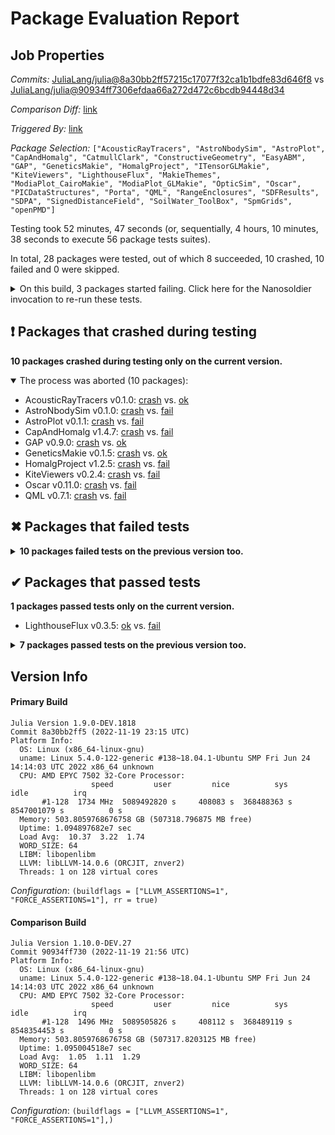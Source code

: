 # Package Evaluation Report

## Job Properties

*Commits:* [JuliaLang/julia@8a30bb2ff57215c17077f32ca1b1bdfe83d646f8](https://github.com/JuliaLang/julia/commit/8a30bb2ff57215c17077f32ca1b1bdfe83d646f8) vs [JuliaLang/julia@90934ff7306efdaa66a272d472c6bcdb94448d34](https://github.com/JuliaLang/julia/commit/90934ff7306efdaa66a272d472c6bcdb94448d34)

*Comparison Diff:* [link](https://github.com/JuliaLang/julia/compare/90934ff7306efdaa66a272d472c6bcdb94448d34..8a30bb2ff57215c17077f32ca1b1bdfe83d646f8)

*Triggered By:* [link](https://github.com/JuliaLang/julia/pull/44527#issuecomment-1321122122)

*Package Selection:* `["AcousticRayTracers", "AstroNbodySim", "AstroPlot", "CapAndHomalg", "CatmullClark", "ConstructiveGeometry", "EasyABM", "GAP", "GeneticsMakie", "HomalgProject", "ITensorGLMakie", "KiteViewers", "LighthouseFlux", "MakieThemes", "ModiaPlot_CairoMakie", "ModiaPlot_GLMakie", "OpticSim", "Oscar", "PICDataStructures", "Porta", "QML", "RangeEnclosures", "SDFResults", "SDPA", "SignedDistanceField", "SoilWater_ToolBox", "SpmGrids", "openPMD"]`

Testing took 52 minutes, 47 seconds (or, sequentially, 4 hours, 10 minutes, 38 seconds to execute 56 package tests suites).

In total, 28 packages were tested, out of which 8 succeeded, 10 crashed, 10 failed and 0 were skipped.


<details><summary>On this build, 3 packages started failing. Click here for the Nanosoldier invocation to re-run these tests.</summary>
<p>

```
@nanosoldier `runtests(["GAP", "GeneticsMakie", "AcousticRayTracers"], vs = ":master", configuration = (buildflags = ["LLVM_ASSERTIONS=1", "FORCE_ASSERTIONS=1"], rr = true), vs_configuration = (buildflags = ["LLVM_ASSERTIONS=1", "FORCE_ASSERTIONS=1"],))`
```

</p>
</details>


## ❗ Packages that crashed during testing

**10 packages crashed during testing only on the current version.**

<details open><summary>The process was aborted (10 packages):</summary>
<p>


- AcousticRayTracers v0.1.0: [crash](https://s3.amazonaws.com/julialang-reports/nanosoldier/pkgeval/by_hash/8a30bb2_vs_90934ff/AcousticRayTracers.primary.log) vs. [ok](https://s3.amazonaws.com/julialang-reports/nanosoldier/pkgeval/by_hash/8a30bb2_vs_90934ff/AcousticRayTracers.against.log)
- AstroNbodySim v0.1.0: [crash](https://s3.amazonaws.com/julialang-reports/nanosoldier/pkgeval/by_hash/8a30bb2_vs_90934ff/AstroNbodySim.primary.log) vs. [fail](https://s3.amazonaws.com/julialang-reports/nanosoldier/pkgeval/by_hash/8a30bb2_vs_90934ff/AstroNbodySim.against.log)
- AstroPlot v0.1.1: [crash](https://s3.amazonaws.com/julialang-reports/nanosoldier/pkgeval/by_hash/8a30bb2_vs_90934ff/AstroPlot.primary.log) vs. [fail](https://s3.amazonaws.com/julialang-reports/nanosoldier/pkgeval/by_hash/8a30bb2_vs_90934ff/AstroPlot.against.log)
- CapAndHomalg v1.4.7: [crash](https://s3.amazonaws.com/julialang-reports/nanosoldier/pkgeval/by_hash/8a30bb2_vs_90934ff/CapAndHomalg.primary.log) vs. [fail](https://s3.amazonaws.com/julialang-reports/nanosoldier/pkgeval/by_hash/8a30bb2_vs_90934ff/CapAndHomalg.against.log)
- GAP v0.9.0: [crash](https://s3.amazonaws.com/julialang-reports/nanosoldier/pkgeval/by_hash/8a30bb2_vs_90934ff/GAP.primary.log) vs. [ok](https://s3.amazonaws.com/julialang-reports/nanosoldier/pkgeval/by_hash/8a30bb2_vs_90934ff/GAP.against.log)
- GeneticsMakie v0.1.5: [crash](https://s3.amazonaws.com/julialang-reports/nanosoldier/pkgeval/by_hash/8a30bb2_vs_90934ff/GeneticsMakie.primary.log) vs. [ok](https://s3.amazonaws.com/julialang-reports/nanosoldier/pkgeval/by_hash/8a30bb2_vs_90934ff/GeneticsMakie.against.log)
- HomalgProject v1.2.5: [crash](https://s3.amazonaws.com/julialang-reports/nanosoldier/pkgeval/by_hash/8a30bb2_vs_90934ff/HomalgProject.primary.log) vs. [fail](https://s3.amazonaws.com/julialang-reports/nanosoldier/pkgeval/by_hash/8a30bb2_vs_90934ff/HomalgProject.against.log)
- KiteViewers v0.2.4: [crash](https://s3.amazonaws.com/julialang-reports/nanosoldier/pkgeval/by_hash/8a30bb2_vs_90934ff/KiteViewers.primary.log) vs. [fail](https://s3.amazonaws.com/julialang-reports/nanosoldier/pkgeval/by_hash/8a30bb2_vs_90934ff/KiteViewers.against.log)
- Oscar v0.11.0: [crash](https://s3.amazonaws.com/julialang-reports/nanosoldier/pkgeval/by_hash/8a30bb2_vs_90934ff/Oscar.primary.log) vs. [fail](https://s3.amazonaws.com/julialang-reports/nanosoldier/pkgeval/by_hash/8a30bb2_vs_90934ff/Oscar.against.log)
- QML v0.7.1: [crash](https://s3.amazonaws.com/julialang-reports/nanosoldier/pkgeval/by_hash/8a30bb2_vs_90934ff/QML.primary.log) vs. [fail](https://s3.amazonaws.com/julialang-reports/nanosoldier/pkgeval/by_hash/8a30bb2_vs_90934ff/QML.against.log)

</p>
</details>


## ✖ Packages that failed tests

<details><summary><strong>10 packages failed tests on the previous version too.</strong></summary>
<p>

<details open><summary>Package has test failures (6 packages):</summary>
<p>


- [ConstructiveGeometry v0.2.0](https://s3.amazonaws.com/julialang-reports/nanosoldier/pkgeval/by_hash/8a30bb2_vs_90934ff/ConstructiveGeometry.primary.log)
- [ITensorGLMakie v0.1.0](https://s3.amazonaws.com/julialang-reports/nanosoldier/pkgeval/by_hash/8a30bb2_vs_90934ff/ITensorGLMakie.primary.log)
- [ModiaPlot_GLMakie v0.4.0](https://s3.amazonaws.com/julialang-reports/nanosoldier/pkgeval/by_hash/8a30bb2_vs_90934ff/ModiaPlot_GLMakie.primary.log)
- [PICDataStructures v0.5.9](https://s3.amazonaws.com/julialang-reports/nanosoldier/pkgeval/by_hash/8a30bb2_vs_90934ff/PICDataStructures.primary.log)
- [SignedDistanceField v0.1.0](https://s3.amazonaws.com/julialang-reports/nanosoldier/pkgeval/by_hash/8a30bb2_vs_90934ff/SignedDistanceField.primary.log)
- [SoilWater_ToolBox v1.0.0](https://s3.amazonaws.com/julialang-reports/nanosoldier/pkgeval/by_hash/8a30bb2_vs_90934ff/SoilWater_ToolBox.primary.log)

</p>
</details>

<details open><summary>There were unidentified errors (4 packages):</summary>
<p>


- [CatmullClark v0.1.3](https://s3.amazonaws.com/julialang-reports/nanosoldier/pkgeval/by_hash/8a30bb2_vs_90934ff/CatmullClark.primary.log)
- [EasyABM v1.2.0](https://s3.amazonaws.com/julialang-reports/nanosoldier/pkgeval/by_hash/8a30bb2_vs_90934ff/EasyABM.primary.log)
- [MakieThemes v0.0.2](https://s3.amazonaws.com/julialang-reports/nanosoldier/pkgeval/by_hash/8a30bb2_vs_90934ff/MakieThemes.primary.log)
- [OpticSim v0.6.0](https://s3.amazonaws.com/julialang-reports/nanosoldier/pkgeval/by_hash/8a30bb2_vs_90934ff/OpticSim.primary.log)

</p>
</details>

</p>
</details>


## ✔ Packages that passed tests

**1 packages passed tests only on the current version.**

- LighthouseFlux v0.3.5: [ok](https://s3.amazonaws.com/julialang-reports/nanosoldier/pkgeval/by_hash/8a30bb2_vs_90934ff/LighthouseFlux.primary.log) vs. [fail](https://s3.amazonaws.com/julialang-reports/nanosoldier/pkgeval/by_hash/8a30bb2_vs_90934ff/LighthouseFlux.against.log)

<details><summary><strong>7 packages passed tests on the previous version too.</strong></summary>
<p>

- [ModiaPlot_CairoMakie v0.5.0](https://s3.amazonaws.com/julialang-reports/nanosoldier/pkgeval/by_hash/8a30bb2_vs_90934ff/ModiaPlot_CairoMakie.primary.log)
- [Porta v0.1.4](https://s3.amazonaws.com/julialang-reports/nanosoldier/pkgeval/by_hash/8a30bb2_vs_90934ff/Porta.primary.log)
- [RangeEnclosures v0.1.2](https://s3.amazonaws.com/julialang-reports/nanosoldier/pkgeval/by_hash/8a30bb2_vs_90934ff/RangeEnclosures.primary.log)
- [SDFResults v0.1.12](https://s3.amazonaws.com/julialang-reports/nanosoldier/pkgeval/by_hash/8a30bb2_vs_90934ff/SDFResults.primary.log)
- [SDPA v0.4.0](https://s3.amazonaws.com/julialang-reports/nanosoldier/pkgeval/by_hash/8a30bb2_vs_90934ff/SDPA.primary.log)
- [SpmGrids v0.4.0](https://s3.amazonaws.com/julialang-reports/nanosoldier/pkgeval/by_hash/8a30bb2_vs_90934ff/SpmGrids.primary.log)
- [openPMD v0.2.1](https://s3.amazonaws.com/julialang-reports/nanosoldier/pkgeval/by_hash/8a30bb2_vs_90934ff/openPMD.primary.log)

</p>
</details>


## Version Info

#### Primary Build

```
Julia Version 1.9.0-DEV.1818
Commit 8a30bb2ff5 (2022-11-19 23:15 UTC)
Platform Info:
  OS: Linux (x86_64-linux-gnu)
  uname: Linux 5.4.0-122-generic #138~18.04.1-Ubuntu SMP Fri Jun 24 14:14:03 UTC 2022 x86_64 unknown
  CPU: AMD EPYC 7502 32-Core Processor: 
                  speed         user         nice          sys         idle          irq
       #1-128  1734 MHz  5089492820 s     408083 s  368488363 s  8547001079 s          0 s
  Memory: 503.8059768676758 GB (507318.796875 MB free)
  Uptime: 1.094897682e7 sec
  Load Avg:  10.37  3.22  1.74
  WORD_SIZE: 64
  LIBM: libopenlibm
  LLVM: libLLVM-14.0.6 (ORCJIT, znver2)
  Threads: 1 on 128 virtual cores

```
*Configuration*: `(buildflags = ["LLVM_ASSERTIONS=1", "FORCE_ASSERTIONS=1"], rr = true)`

#### Comparison Build

```
Julia Version 1.10.0-DEV.27
Commit 90934ff730 (2022-11-19 21:56 UTC)
Platform Info:
  OS: Linux (x86_64-linux-gnu)
  uname: Linux 5.4.0-122-generic #138~18.04.1-Ubuntu SMP Fri Jun 24 14:14:03 UTC 2022 x86_64 unknown
  CPU: AMD EPYC 7502 32-Core Processor: 
                  speed         user         nice          sys         idle          irq
       #1-128  1496 MHz  5089505826 s     408112 s  368489119 s  8548354453 s          0 s
  Memory: 503.8059768676758 GB (507317.8203125 MB free)
  Uptime: 1.095004518e7 sec
  Load Avg:  1.05  1.11  1.29
  WORD_SIZE: 64
  LIBM: libopenlibm
  LLVM: libLLVM-14.0.6 (ORCJIT, znver2)
  Threads: 1 on 128 virtual cores

```
*Configuration*: `(buildflags = ["LLVM_ASSERTIONS=1", "FORCE_ASSERTIONS=1"],)`
<!-- Generated on 2022-11-20T09:05:30.741 -->
